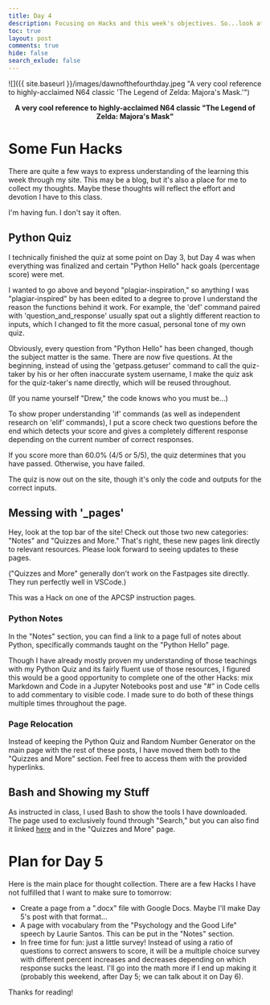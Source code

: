 ```yaml
---
title: Day 4
description: Focusing on Hacks and this week's objectives. So...look at that image file on my website!
toc: true
layout: post
comments: true
hide: false
search_exlude: false
---
```


![]({{ site.baseurl }}/images/dawnofthefourthday.jpeg "A very cool reference to highly-acclaimed N64 classic 'The Legend of Zelda: Majora's Mask.'")
<figcaption align = "center"><b>A very cool reference to highly-acclaimed N64 classic "The Legend of Zelda: Majora's Mask"</b></figcaption>

# Some Fun Hacks

There are quite a few ways to express understanding of the learning this week through my site. This may be a blog, but it's also a place for me to collect my thoughts. Maybe these thoughts will reflect the effort and devotion I have to this class.

I'm having fun. I don't say it often.

## Python Quiz

I technically finished the quiz at some point on Day 3, but Day 4 was when everything was finalized and certain "Python Hello" hack goals (percentage score) were met.

I wanted to go above and beyond "plagiar-inspiration,"  so anything I was "plagiar-inspired" by has been edited to a degree to prove I understand the reason the functions behind it work. For example, the 'def' command paired with 'question_and_response' usually spat out a slightly different reaction to inputs, which I changed to fit the more casual, personal tone of my own quiz.

Obviously, every question from "Python Hello" has been changed, though the subject matter is the same. There are now five questions. At the beginning, instead of using the 'getpass.getuser' command to call the quiz-taker by his or her often inaccurate system username, I make the quiz ask for the quiz-taker's name directly, which will be reused throughout.

(If you name yourself "Drew," the code knows who you must be...)

To show proper understanding 'if' commands (as well as independent research on 'elif' commands), I put a score check two questions before the end which detects your score and gives a completely different response depending on the current number of correct responses.

If you score more than 60.0% (4/5 or 5/5), the quiz determines that you have passed. Otherwise, you have failed.

The quiz is now out on the site, though it's only the code and outputs for the correct inputs.

## Messing with '_pages'

Hey, look at the top bar of the site! Check out those two new categories: "Notes" and "Quizzes and More." That's right, these new pages link directly to relevant resources. Please look forward to seeing updates to these pages.

("Quizzes and More" generally don't work on the Fastpages site directly. They run perfectly well in VSCode.)

This was a Hack on one of the APCSP instruction pages.

### Python Notes

In the "Notes" section, you can find a link to a page full of notes about Python, specifically commands taught on the "Python Hello" page.

Though I have already mostly proven my understanding of those teachings with my Python Quiz and its fairly fluent use of those resources, I figured this would be a good opportunity to complete one of the other Hacks: mix Markdown and Code in a Jupyter Notebooks post and use "#" in Code cells to add commentary to visible code. I made sure to do both of these things multiple times throughout the page.

### Page Relocation

Instead of keeping the Python Quiz and Random Number Generator on the main page with the rest of these posts, I have moved them both to the "Quizzes and More" section. Feel free to access them with the provided hyperlinks.

## Bash and Showing my Stuff

As instructed in class, I used Bash to show the tools I have downloaded. The page used to exclusively found through "Search," but you can also find it linked [here](https://mister-dew.github.io/realdrew/2022/08/25/bashstuff.html) and in the "Quizzes and More" page.

# Plan for Day 5

Here is the main place for thought collection. There are a few Hacks I have not fulfilled that I want to make sure to tomorrow:

- Create a page from a ".docx" file with Google Docs. Maybe I'll make Day 5's post with that format...
- A page with vocabulary from the "Psychology and the Good Life" speech by Laurie Santos. This can be put in the "Notes" section.
- In free time for fun: just a little survey! Instead of using a ratio of questions to correct answers to score, it will be a multiple choice survey with different percent increases and decreases depending on which response sucks the least. I'll go into the math more if I end up making it (probably this weekend, after Day 5; we can talk about it on Day 6).

Thanks for reading!